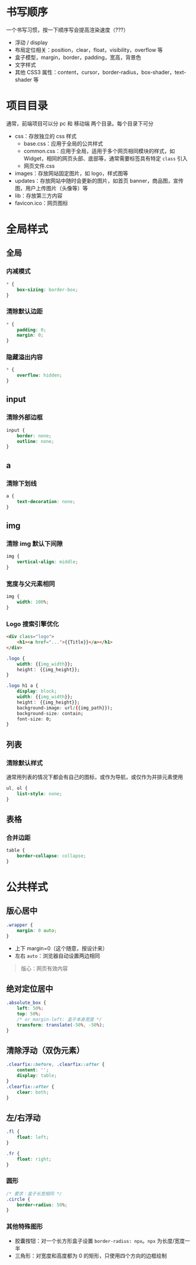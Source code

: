 # 书写顺序

一个书写习惯，按一下顺序写会提高渲染速度（???）
- 浮动 / display
- 布局定位相关：position，clear，float，visibility，overflow 等
- 盒子模型，margin，border，padding，宽高，背景色
- 文字样式
- 其他 CSS3 属性：content，cursor，border-radius，box-shader，text-shader 等

# 项目目录

通常，前端项目可以分 pc 和 移动端 两个目录。每个目录下可分
- css：存放独立的 css 样式
	- base.css：应用于全局的公共样式
	- common.css：应用于全局，适用于多个网页相同模块的样式，如 Widget，相同的网页头部、底部等，通常需要标签具有特定 `class` 引入
	- 网页文件.css
- images：存放网站固定图片，如 logo，样式图等
- updates：存放网站中随时会更新的图片，如首页 banner，商品图，宣传图，用户上传图片（头像等）等
- lib：存放第三方内容
- favicon.ico：网页图标

# 全局样式

## 全局

### 内减模式

```CSS
* {
    box-sizing: border-box;
}
```

### 清除默认边距

```CSS
* {
    padding: 0;
    margin: 0;
}
```

### 隐藏溢出内容

```CSS
* {
    overflow: hidden;
}

```

## input

### 清除外部边框

```CSS
input {
    border: none;
    outline: none;
}
```

## a

### 清除下划线

```CSS
a {
    text-decoration: none;
}
```

## img

### 清除 img 默认下间隙

```CSS
img {
    vertical-align: middle;
}
```

### 宽度与父元素相同

```CSS
img {
    width: 100%;
}
```

### Logo 搜索引擎优化

```HTML
<div class="logo">
    <h1><a href="...">{{Title}}</a></h1>
</div>
```

```CSS
.logo {
    width: {{img_width}};
    height： {{img_height}};
}

.logo h1 a {
    display: block;
    width: {{img_width}};
    height： {{img_height}};
    background-image: url({{img_path}});
    background-size: contain;
    font-size: 0;
}
```

## 列表

### 清除默认样式

通常用列表的情况下都会有自己的图标，或作为导航，或仅作为并排元素使用

```CSS
ul, ol {
    list-style: none;
}
```

## 表格

### 合并边距

```CSS
table {
    border-collapse: collapse;
}
```

# 公共样式

## 版心居中

```CSS
.wrapper {
    margin: 0 auto;
}
```
- 上下 margin=0（这个随意，按设计来）
- 左右 `auto`：浏览器自动设置两边相同

> 版心：网页有效内容

## 绝对定位居中

```CSS
.absolute_box {
    left: 50%;
    top: 50%;
    /* or margin-left: 盒子本身宽度 */ 
    transform: translate(-50%, -50%);
}
```

## 清除浮动（双伪元素）

```CSS
.clearfix::before, .clearfix::after {
    content: '';
    display: table;
}
.clearfix::after {
    clear: both;
}
```

## 左/右浮动

```CSS
.fl {
    float: left;
}

.fr {
    float: right;
}
```

### 圆形

```CSS
/* 要求：盒子长宽相同 */
.circle {
    border-radius: 50%;
}
```

### 其他特殊图形

- 胶囊按钮：对一个长方形盒子设置 `border-radius: npx`。`npx` 为长度/宽度一半
- 三角形：对宽度和高度都为 0 的矩形，只使用四个方向的边框绘制
